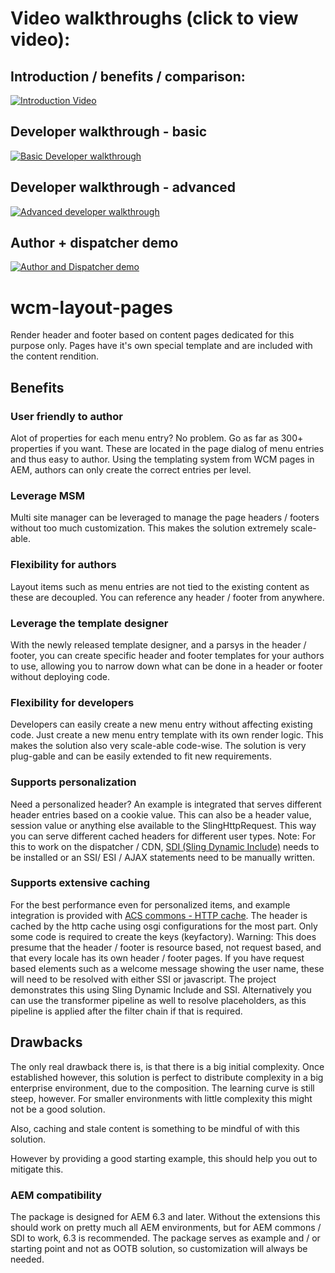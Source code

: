 # Video walkthroughs (click to view video):

## Introduction / benefits / comparison:

<a href="https://www.youtube.com/watch?v=hPwjEDE1Oks" target="_blank"><img src="https://img.youtube.com/vi/hPwjEDE1Oks/0.jpg" alt="Introduction Video"/></a>

## Developer walkthrough - basic

<a href="IRQacpaZ6GY" target="_blank"><img src="https://img.youtube.com/vi/IRQacpaZ6GY/0.jpg" alt="Basic Developer walkthrough"/></a>

## Developer walkthrough - advanced

<a href="https://www.youtube.com/watch?v=_F2qyZiXnZo" target="_blank"><img src="https://img.youtube.com/vi/_F2qyZiXnZo/0.jpg" alt="Advanced developer walkthrough"/></a>

## Author + dispatcher demo

<a href="https://www.youtube.com/watch?v=H41ZFSEW0DM" target="_blank"><img src="https://img.youtube.com/vi/H41ZFSEW0DM/0.jpg" alt="Author and Dispatcher demo"/></a>

# wcm-layout-pages
Render header and footer based on content pages dedicated for this purpose only.
Pages have it's own special template and are included with the content rendition.

## Benefits 

### User friendly to author
Alot of properties for each menu entry? No problem. Go as far as 300+ properties if you want. These are located in the page dialog of menu entries and thus easy to author.
Using the templating system from WCM pages in AEM, authors can only create the correct entries per level.

### Leverage MSM
Multi site manager can be leveraged to manage the page headers / footers without too much customization.
This makes the solution extremely scale-able. 
### Flexibility for authors
Layout items such as menu entries are not tied to the existing content as these are decoupled.
You can reference any header / footer from anywhere.

### Leverage the template designer
With the newly released template designer, and a parsys in the header / footer, you can create specific header and footer templates for your authors to use, allowing you to narrow down what can be done in a header or footer without deploying code.


### Flexibility for developers
Developers can easily create a new menu entry without affecting existing code. Just create a new menu entry template with its own render logic.
This makes the solution also very scale-able code-wise. The solution is very plug-gable and can be easily extended to fit new requirements.

### Supports personalization
Need a personalized header? An example is integrated that serves different header entries based on a cookie value.
This can also be a header value, session value or anything else available to the SlingHttpRequest. 
This way you can serve different cached headers for different user types. 
Note: For this to work on the dispatcher / CDN, [SDI (Sling Dynamic Include)](https://sling.apache.org/documentation/bundles/dynamic-includes.html) needs to be installed or an SSI/ ESI / AJAX statements need to be manually written. 


### Supports extensive caching
For the best performance even for personalized items, and example integration is provided with [ACS commons - HTTP cache](https://adobe-consulting-services.github.io/acs-aem-commons/features/http-cache/index.html).
The header is cached by the http cache using osgi configurations for the most part.
Only some code is required to create the keys (keyfactory).
Warning: This does presume that the header / footer is resource based, not request based, and that every locale has its own header / footer pages.
If you have request based elements such as a welcome message showing the user name, these will need to be resolved with either SSI or javascript. The project demonstrates this using Sling Dynamic Include and SSI.
Alternatively you can use the transformer pipeline as well to resolve placeholders, as this pipeline is applied after the filter chain if that is required.


## Drawbacks
The only real drawback there is, is that there is a big initial complexity.
Once established however, this solution is perfect to distribute complexity in a big enterprise environment, due to the composition.
The learning curve is still steep, however.
For smaller environments with little complexity this might not be a good solution.

Also, caching and stale content is something to be mindful of with this solution.

However by providing a good starting example, this should help you out to mitigate this.

### AEM compatibility
The package is designed for AEM 6.3 and later.
Without the extensions this should work on pretty much all AEM environments, but for AEM commons / SDI to work, 6.3 is recommended.
The package serves as example and / or starting point and not as OOTB solution, so customization will always be needed.

